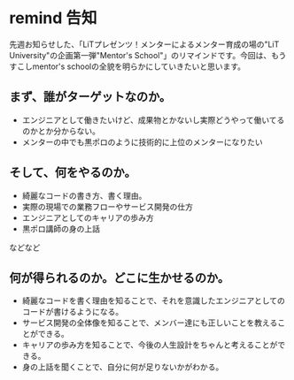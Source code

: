 # remind 告知
先週お知らせした、「LiTプレゼンツ！メンターによるメンター育成の場の"LiT University"の企画第一弾"Mentor's School"」のリマインドです。今回は、もうすこしmentor's schoolの全貌を明らかにしていきたいと思います。

## まず、誰がターゲットなのか。

- エンジニアとして働きたいけど、成果物とかないし実際どうやって働いてるのかとか分からない。
- メンターの中でも黒ポロのように技術的に上位のメンターになりたい

## そして、何をやるのか。

- 綺麗なコードの書き方、書く理由。
- 実際の現場での業務フローやサービス開発の仕方
- エンジニアとしてのキャリアの歩み方
- 黒ポロ講師の身の上話

などなど


## 何が得られるのか。どこに生かせるのか。

- 綺麗なコードを書く理由を知ることで、それを意識したエンジニアとしてのコードが書けるようになる。
- サービス開発の全体像を知ることで、メンバー達にも正しいことを教えることができる。
- キャリアの歩み方を知ることで、今後の人生設計をちゃんと考えることができる。
- 身の上話を聞くことで、自分に何が足りないかがわかる。

